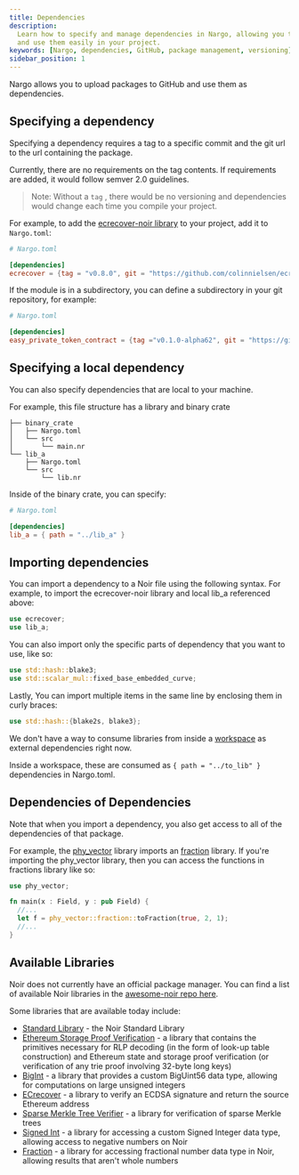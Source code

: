 ```yaml
---
title: Dependencies
description:
  Learn how to specify and manage dependencies in Nargo, allowing you to upload packages to GitHub
  and use them easily in your project.
keywords: [Nargo, dependencies, GitHub, package management, versioning]
sidebar_position: 1
---
```


Nargo allows you to upload packages to GitHub and use them as dependencies.

## Specifying a dependency

Specifying a dependency requires a tag to a specific commit and the git url to the url containing
the package.

Currently, there are no requirements on the tag contents. If requirements are added, it would follow
semver 2.0 guidelines.

> Note: Without a `tag` , there would be no versioning and dependencies would change each time you
> compile your project.

For example, to add the [ecrecover-noir library](https://github.com/colinnielsen/ecrecover-noir) to your project, add it to `Nargo.toml`:

```toml
# Nargo.toml

[dependencies]
ecrecover = {tag = "v0.8.0", git = "https://github.com/colinnielsen/ecrecover-noir"}
```

If the module is in a subdirectory, you can define a subdirectory in your git repository, for example:

```toml
# Nargo.toml

[dependencies]
easy_private_token_contract = {tag ="v0.1.0-alpha62", git = "https://github.com/AztecProtocol/aztec-packages", directory = "noir-contracts/contracts/easy_private_token_contract"}
```

## Specifying a local dependency

You can also specify dependencies that are local to your machine.

For example, this file structure has a library and binary crate

```tree
├── binary_crate
│   ├── Nargo.toml
│   └── src
│       └── main.nr
└── lib_a
    ├── Nargo.toml
    └── src
        └── lib.nr
```

Inside of the binary crate, you can specify:

```toml
# Nargo.toml

[dependencies]
lib_a = { path = "../lib_a" }
```

## Importing dependencies

You can import a dependency to a Noir file using the following syntax. For example, to import the
ecrecover-noir library and local lib_a referenced above:

```rust
use ecrecover;
use lib_a;
```

You can also import only the specific parts of dependency that you want to use, like so:

```rust
use std::hash::blake3;
use std::scalar_mul::fixed_base_embedded_curve;
```

Lastly, You can import multiple items in the same line by enclosing them in curly braces:

```rust
use std::hash::{blake2s, blake3};
```

We don't have a way to consume libraries from inside a [workspace](./workspaces.md) as external dependencies right now.

Inside a workspace, these are consumed as `{ path = "../to_lib" }` dependencies in Nargo.toml.

## Dependencies of Dependencies

Note that when you import a dependency, you also get access to all of the dependencies of that package.

For example, the [phy_vector](https://github.com/resurgencelabs/phy_vector) library imports an [fraction](https://github.com/resurgencelabs/fraction) library. If you're importing the phy_vector library, then you can access the functions in fractions library like so:

```rust
use phy_vector;

fn main(x : Field, y : pub Field) {
  //...
  let f = phy_vector::fraction::toFraction(true, 2, 1);
  //...
}
```

## Available Libraries

Noir does not currently have an official package manager. You can find a list of available Noir libraries in the [awesome-noir repo here](https://github.com/noir-lang/awesome-noir#libraries).

Some libraries that are available today include:

- [Standard Library](https://github.com/noir-lang/noir/tree/master/noir_stdlib) - the Noir Standard Library
- [Ethereum Storage Proof Verification](https://github.com/aragonzkresearch/noir-trie-proofs) - a library that contains the primitives necessary for RLP decoding (in the form of look-up table construction) and Ethereum state and storage proof verification (or verification of any trie proof involving 32-byte long keys)
- [BigInt](https://github.com/shuklaayush/noir-bigint) - a library that provides a custom BigUint56 data type, allowing for computations on large unsigned integers
- [ECrecover](https://github.com/colinnielsen/ecrecover-noir/tree/main) - a library to verify an ECDSA signature and return the source Ethereum address
- [Sparse Merkle Tree Verifier](https://github.com/vocdoni/smtverifier-noir/tree/main) - a library for verification of sparse Merkle trees
- [Signed Int](https://github.com/resurgencelabs/signed_int) - a library for accessing a custom Signed Integer data type, allowing access to negative numbers on Noir
- [Fraction](https://github.com/resurgencelabs/fraction) - a library for accessing fractional number data type in Noir, allowing results that aren't whole numbers
